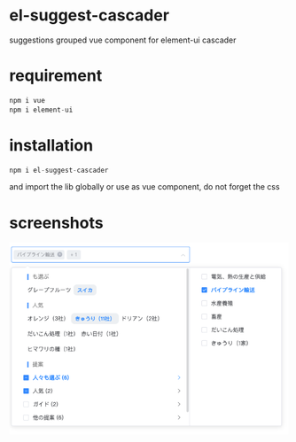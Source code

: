 # el-suggest-cascader

suggestions grouped vue component for element-ui cascader

# requirement

```js
npm i vue
npm i element-ui
```

# installation

```js
npm i el-suggest-cascader
```
and import the lib globally or use as vue component, do not forget the css

# screenshots

![](./screenshots/screenshot.png)